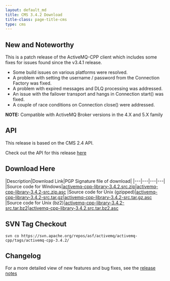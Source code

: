```yaml
---
layout: default_md
title: CMS 3.4.2 Download
title-class: page-title-cms
type: cms
---
```


New and Noteworthy
------------------

This is a patch release of the ActiveMQ-CPP client which includes some fixes for issues found since the v3.4.1 release.

*   Some build issues on various platforms were resolved.
*   A problem with setting the username / password from the Connection Factory was fixed.
*   A problem with expired messages and DLQ processing was addressed.
*   An issue with the failover transport and hangs in Connection start() was fixed.
*   A couple of race conditions on Connection close() were addressed.

**NOTE:** Compatible with ActiveMQ Broker versions in the 4.X and 5.X family

API
---

This release is based on the CMS 2.4 API.

Check out the API for this release [here](../api_docs/activemqcpp-3.4.0/html)

Download Here
-------------

|Description|Download Link|PGP Signature file of download|
|---|---|---|---|
|Source code for Windows|[activemq-cpp-library-3.4.2.src.zip](http://archive.apache.org/dist/activemq/activemq-cpp/source/activemq-cpp-library-3.4.2-src.zip)|[activemq-cpp-library-3.4.2-src.zip.asc](http://archive.apache.org/dist/activemq/activemq-cpp/source/activemq-cpp-library-3.4.2-src.zip.asc)
|Source code for Unix (gzipped)|[activemq-cpp-library-3.4.2-src.tar.gz](http://archive.apache.org/dist/activemq/activemq-cpp/source/activemq-cpp-library-3.4.2-src.tar.gz)|[activemq-cpp-library-3.4.2-src.tar.gz.asc](http://archive.apache.org/dist/activemq/activemq-cpp/source/activemq-cpp-library-3.4.2-src.tar.gz.asc)
|Source code for Unix (bz2)|[activemq-cpp-library-3.4.2-src.tar.bz2](http://archive.apache.org/dist/activemq/activemq-cpp/source/activemq-cpp-library-3.4.2-src.tar.bz2)|[activemq-cpp-library-3.4.2.src.tar.bz2.asc](http://archive.apache.org/dist/activemq/activemq-cpp/source/activemq-cpp-library-3.4.2-src.tar.bz2.asc)

SVN Tag Checkout
----------------
```
svn co https://svn.apache.org/repos/asf/activemq/activemq-cpp/tags/activemq-cpp-3.4.2/
```

Changelog
---------

For a more detailed view of new features and bug fixes, see the [release notes](https://issues.apache.org/jira/secure/ReleaseNote.jspa?projectId=12311207&version=12319269)

